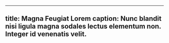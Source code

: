 
---
title: Magna Feugiat Lorem
caption: Nunc blandit nisi ligula magna sodales lectus elementum non. Integer id venenatis velit.
---
